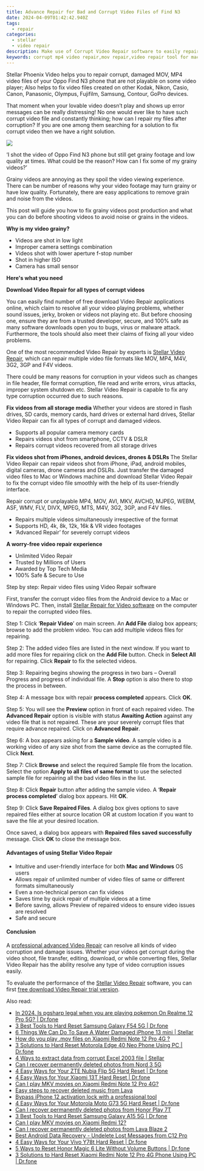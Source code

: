 ```yaml
---
title: Advance Repair for Bad and Corrupt Video Files of Find N3
date: 2024-04-09T01:42:42.940Z
tags: 
  - repair
categories: 
  - stellar
  - video repair
description: Make use of Corrupt Video Repair software to easily repair any of the video file with Oppo Find N3 phone; it requires just few steps to repair any of the damaged or corrupted video files.
keywords: corrupt mp4 video repair,mov repair,video repair tool for mac,mov video repair,avi video repair,free video repair tool
---
```


<div class="atpl-content atpl-for-stellar-video-repair mobile-video-repair">

<div class="atpl-post-description-part-1">
<div class="tpl-content-sub-paragraph-content">  <p>Stellar Phoenix Video helps you to repair corrupt, damaged MOV, MP4 video files of your Oppo Find N3 phone that are not playable on some video player; Also helps to fix video files created on other Kodak, Nikon, Casio, Canon, Panasonic, Olympus, Fujifilm, Samsung, Contour, GoPro devices.That moment when your lovable video doesn’t play and shows up error messages can be really distressing! No one would ever like to have such corrupt video file and constantly thinking; how can I repair my files after corruption? If you are one among them searching for a solution to fix corrupt video then we have a right solution.  </p></div>
</div>

<img src="https://img0mobiles.techidaily.com/images/best-assets/devices/oppo/oppo-find-n3/3.jpg" class="atpl-imgstyle"/>

<div class="atpl-post-description-part-2">
<div class="tpl-content-sub-paragraph-question"><p>‘I shot the video of Oppo Find N3 phone but still get grainy footage and low quality at times. What could be the reason? How can I fix some of my grainy videos?’</p></div><div class="tpl-content-sub-paragraph-content"><p>Grainy videos are annoying as they spoil the video viewing experience. There can be number of reasons why your video footage may turn grainy or have low quality. Fortunately, there are easy applications to remove grain and noise from the videos.This post will guide you how to fix grainy videos post production and what you can do before shooting videos to avoid noise or grains in the videos.<strong>Why is my video grainy?</strong><ul>  <li>Videos are shot in low light</li>  <li>Improper camera settings combination</li>  <li>Videos shot with lower aperture f-stop number</li>  <li>Shot in higher ISO</li>  <li>Camera has small sensor</li></ul></p></div>
</div>

<strong>Here's what you need</strong>
<div class="tpl-content-sub-paragraph-content">

<strong>Download Video Repair for all types of corrupt videos</strong>
<p>
You can easily find number of free download Video Repair applications online, which claim to resolve all your video playing problems, whether sound issues, jerky, broken or videos not playing etc. But before choosing one, ensure they are from a trusted developer, secure, and 100% safe as many software downloads open you to bugs, virus or malware attack. Furthermore, the tools should also meet their claims of fixing all your video problems.

One of the most recommended Video Repair by experts is <a href="https://tools.techidaily.com/stellar-video-repair/" >Stellar Video Repair</a>, which can repair multiple video file formats like MOV, MP4, M4V, 3G2, 3GP and F4V videos.

There could be many reasons for corruption in your videos such as changes in file header, file format corruption, file read and write errors, virus attacks, improper system shutdown etc. Stellar Video Repair is capable to fix any type corruption occurred due to such reasons.

</p>
</div>



<div class="tpl-content-sub-paragraph-content">
<p>
<strong>Fix videos from all storage media</strong>
Whether your videos are stored in flash drives, SD cards, memory cards, hard drives or external hard drives, Stellar Video Repair can fix all types of corrupt and damaged videos.


- Supports all popular camera memory cards
- Repairs videos shot from smartphone, CCTV & DSLR
- Repairs corrupt videos recovered from all storage drives


<strong>Fix videos shot from iPhones, android devices, drones & DSLRs </strong>
The Stellar Video Repair can repair videos shot from iPhone, iPad, android mobiles, digital cameras, drone cameras and DSLRs. Just transfer the damaged video files to Mac or Windows machine and download Stellar Video Repair to fix the corrupt video file smoothly with the help of its user-friendly interface.


Repair corrupt or unplayable MP4, MOV, AVI, MKV, AVCHD, MJPEG, WEBM, ASF, WMV, FLV, DIVX, MPEG, MTS, M4V, 3G2, 3GP, and F4V files.

- Repairs multiple videos simultaneously irrespective of the format
- Supports HD, 4k, 8k, 12k, 16k & VR video footages
- ‘Advanced Repair’ for severely corrupt videos

**A worry-free video repair experience**

- Unlimited Video Repair
- Trusted by Millions of Users
- Awarded by Top Tech Media
- 100% Safe & Secure to Use


</p>
</div>

<div class="atpl-step-part-style">Step by step: Repair video files using Video Repair software</div>

First, transfer the corrupt video files from the Android device to a Mac or Windows PC. Then, install <a href="https://tools.techidaily.com/stellar-video-repair/" >Stellar Repair for Video software</a> on the computer to repair the corrupted video files.

<span class="atpl-stepstyle-a"><span>Step 1: </span></span> Click ‘<strong>Repair Video</strong>’ on main screen. An <strong>Add File</strong> dialog box appears; browse to add the problem video. You can add multiple videos files for repairing.
<img src="https://tools.techidaily.com/images/apps/stellar/stellar-repair-for-video/solutions/common/main-screen.jpg"  alt="" />

<span class="atpl-stepstyle-a"><span>Step 2: </span></span> The added video files are listed in the next window. If you want to add more files for repairing click on the <strong>Add File</strong> button. Check in <strong>Select All</strong> for repairing. Click <strong>Repair</strong> to fix the selected videos.
<img src="https://tools.techidaily.com/images/apps/stellar/stellar-repair-for-video/solutions/common/video-file-listed.jpg"  alt="" />

<span class="atpl-stepstyle-a"><span>Step 3: </span></span> Repairing begins showing the progress in two bars – Overall Progress and progress of individual file. A <strong>Stop</strong> option is also there to stop the process in between.
<img src="https://tools.techidaily.com/images/apps/stellar/stellar-repair-for-video/solutions/common/video-file-fixing.jpg"  alt="" />

<span class="atpl-stepstyle-a"><span>Step 4: </span></span> A message box with repair <strong>process completed</strong> appears. Click <strong>OK</strong>.
<img src="https://tools.techidaily.com/images/apps/stellar/stellar-repair-for-video/solutions/common/repair-process-completed.jpg"  alt="" />

<span class="atpl-stepstyle-a"><span>Step 5: </span></span> You will see the <strong>Preview</strong> option in front of each repaired video. The <strong>Advanced Repair</strong> option is visible with status <strong>Awaiting Action</strong> against any video file that is not repaired. These are your severely corrupt files that require advance repaired. Click on <strong>Advanced Repair</strong>.
<img src="https://tools.techidaily.com/images/apps/stellar/stellar-repair-for-video/solutions/common/advanced-repair-screen.png"  alt="" />

<span class="atpl-stepstyle-a"><span>Step 6: </span></span> A box appears asking for a <strong>Sample video</strong>. A sample video is a working video of any size shot from the same device as the corrupted file. Click <strong>Next</strong>.
<img src="https://tools.techidaily.com/images/apps/stellar/stellar-repair-for-video/solutions/common/sample-video.jpg"  alt="" />

<span class="atpl-stepstyle-a"><span>Step 7: </span></span> Click <strong>Browse</strong> and select the required Sample file from the location. Select the option <strong>Apply to all files of same format</strong> to use the selected sample file for repairing all the bad video files in the list.
<img src="https://tools.techidaily.com/images/apps/stellar/stellar-repair-for-video/solutions/common/add-sample-video.png"  alt="" />

<span class="atpl-stepstyle-a"><span>Step 8: </span></span> Click <strong>Repair</strong> button after adding the sample video. A ‘<strong>Repair process completed</strong>’ dialog box appears. Hit <strong>OK</strong>.
<img src="https://tools.techidaily.com/images/apps/stellar/stellar-repair-for-video/solutions/common/video-file-repaired-success.png"  alt="" />

<span class="atpl-stepstyle-a"><span>Step 9: </span></span> Click <strong>Save Repaired Files</strong>. A dialog box gives options to save repaired files either at source location OR at custom location if you want to save the file at your desired location.
<img src="https://tools.techidaily.com/images/apps/stellar/stellar-repair-for-video/solutions/common/save-repaired-files.jpg"  alt="" />

Once saved, a dialog box appears with <strong>Repaired files saved successfully</strong> message. Click <strong>OK</strong> to close the message box.


<h4>Advantages of using Stellar Video Repair</h4>
<ul>
  <li>Intuitive and user-friendly interface for both <strong>Mac and Windows</strong> OS users</li>
  <li>Allows repair of unlimited number of video files of same or different formats simultaneously</li>
  <li>Even a non-technical person can fix videos</li>
  <li>Saves time by quick repair of multiple videos at a time</li>
  <li>Before saving, allows Preview of repaired videos to ensure video issues are resolved</li>
  <li>Safe and secure</li>
</ul>

<h4>Conclusion</h4>

A <a href="https://tools.techidaily.com/stellar-video-repair/" >professional advanced Video Repair</a> can resolve all kinds of video corruption and damage issues. Whether your videos get corrupt during the video shoot, file transfer, editing, download, or while converting files, Stellar Video Repair has the ability resolve any type of video corruption issues easily.

To evaluate the performance of the <a href="https://tools.techidaily.com/stellar-video-repair/" >Stellar Video Repair</a> software, you can first <a href="https://tools.techidaily.com/stellar-video-repair/" >free download Video Repair trial version</a>.



<ins class="adsbygoogle"
     style="display:block"
     data-ad-client="ca-pub-7571918770474297"
     data-ad-slot="8358498916"
     data-ad-format="auto"
     data-full-width-responsive="true"></ins>
     
</div>
<span class="atpl-alsoreadstyle">Also read:</span>
<div><ul>
<li><a href="https://phone-solutions.techidaily.com/in-2024-is-pgsharp-legal-when-you-are-playing-pokemon-on-realme-12-pro-5g-drfone-by-drfone-virtual-android/" ><u>In 2024, Is pgsharp legal when you are playing pokemon On Realme 12 Pro 5G? | Dr.fone</u></a></li>
<li><a href="https://phone-solutions.techidaily.com/3-best-tools-to-hard-reset-samsung-galaxy-f54-5g-drfone-by-drfone-reset-android-reset-android/" ><u>3 Best Tools to Hard Reset Samsung Galaxy F54 5G | Dr.fone</u></a></li>
<li><a href="https://phone-solutions.techidaily.com/6-things-we-can-do-to-save-a-water-damaged-iphone-13-mini-stellar-by-stellar-data-recovery-ios-iphone-data-recovery/" ><u>6 Things We Can Do To Save A Water Damaged iPhone 13 mini | Stellar</u></a></li>
<li><a href="https://phone-solutions.techidaily.com/how-do-you-play-mov-files-on-xiaomi-redmi-note-12-pro-4g-by-aiseesoft-video-converter-play-mov-on-android/" ><u>How do you play .mov files on Xiaomi Redmi Note 12 Pro 4G ?</u></a></li>
<li><a href="https://phone-solutions.techidaily.com/3-solutions-to-hard-reset-motorola-edge-40-neo-phone-using-pc-drfone-by-drfone-reset-android-reset-android/" ><u>3 Solutions to Hard Reset Motorola Edge 40 Neo Phone Using PC | Dr.fone</u></a></li>
<li><a href="https://phone-solutions.techidaily.com/4-ways-to-extract-data-from-corrupt-excel-2003-file-stellar-by-stellar-guide/" ><u>4 Ways to extract data from corrupt Excel 2003 file | Stellar</u></a></li>
<li><a href="https://phone-solutions.techidaily.com/can-i-recover-permanently-deleted-photos-from-nord-3-5g-by-stellar-photo-recovery-android-mobile-photo-recover/" ><u>Can I recover permanently deleted photos from Nord 3 5G</u></a></li>
<li><a href="https://phone-solutions.techidaily.com/4-easy-ways-for-your-zte-nubia-flip-5g-hard-reset-drfone-by-drfone-reset-android-reset-android/" ><u>4 Easy Ways for Your ZTE Nubia Flip 5G Hard Reset | Dr.fone</u></a></li>
<li><a href="https://phone-solutions.techidaily.com/4-easy-ways-for-your-xiaomi-13t-hard-reset-drfone-by-drfone-reset-android-reset-android/" ><u>4 Easy Ways for Your Xiaomi 13T Hard Reset | Dr.fone</u></a></li>
<li><a href="https://phone-solutions.techidaily.com/can-i-play-mkv-movies-on-xiaomi-redmi-note-12-pro-4g-by-aiseesoft-video-converter-play-mkv-on-android/" ><u>Can I play MKV movies on Xiaomi Redmi Note 12 Pro 4G?</u></a></li>
<li><a href="https://phone-solutions.techidaily.com/easy-steps-to-recover-deleted-music-from-lava-by-fonelab-android-recover-music/" ><u>Easy steps to recover deleted music from Lava</u></a></li>
<li><a href="https://phone-solutions.techidaily.com/bypass-iphone-12-activation-lock-with-a-professional-tool-by-drfone-ios-unlock-ios-unlock/" ><u>Bypass iPhone 12 activation lock with a professional tool</u></a></li>
<li><a href="https://phone-solutions.techidaily.com/4-easy-ways-for-your-motorola-moto-g73-5g-hard-reset-drfone-by-drfone-reset-android-reset-android/" ><u>4 Easy Ways for Your Motorola Moto G73 5G Hard Reset | Dr.fone</u></a></li>
<li><a href="https://phone-solutions.techidaily.com/can-i-recover-permanently-deleted-photos-from-honor-play-7t-by-stellar-photo-recovery-android-mobile-photo-recover/" ><u>Can I recover permanently deleted photos from Honor Play 7T</u></a></li>
<li><a href="https://phone-solutions.techidaily.com/3-best-tools-to-hard-reset-samsung-galaxy-a15-5g-drfone-by-drfone-reset-android-reset-android/" ><u>3 Best Tools to Hard Reset Samsung Galaxy A15 5G | Dr.fone</u></a></li>
<li><a href="https://phone-solutions.techidaily.com/can-i-play-mkv-movies-on-xiaomi-redmi-12-by-aiseesoft-video-converter-play-mkv-on-android/" ><u>Can I play MKV movies on Xiaomi Redmi 12?</u></a></li>
<li><a href="https://phone-solutions.techidaily.com/can-i-recover-permanently-deleted-photos-from-lava-blaze-2-by-stellar-photo-recovery-android-mobile-photo-recover/" ><u>Can I recover permanently deleted photos from Lava Blaze 2</u></a></li>
<li><a href="https://phone-solutions.techidaily.com/best-android-data-recovery-undelete-lost-messages-from-c12-pro-by-fonelab-android-recover-messages/" ><u>Best Android Data Recovery - Undelete Lost Messages from C12 Pro</u></a></li>
<li><a href="https://phone-solutions.techidaily.com/4-easy-ways-for-your-vivo-y78t-hard-reset-drfone-by-drfone-reset-android-reset-android/" ><u>4 Easy Ways for Your Vivo Y78t Hard Reset | Dr.fone</u></a></li>
<li><a href="https://phone-solutions.techidaily.com/5-ways-to-reset-honor-magic-6-lite-without-volume-buttons-drfone-by-drfone-reset-android-reset-android/" ><u>5 Ways to Reset Honor Magic 6 Lite Without Volume Buttons | Dr.fone</u></a></li>
<li><a href="https://phone-solutions.techidaily.com/3-solutions-to-hard-reset-xiaomi-redmi-note-12-pro-4g-phone-using-pc-drfone-by-drfone-reset-android-reset-android/" ><u>3 Solutions to Hard Reset Xiaomi Redmi Note 12 Pro 4G Phone Using PC | Dr.fone</u></a></li>
</ul></div>
